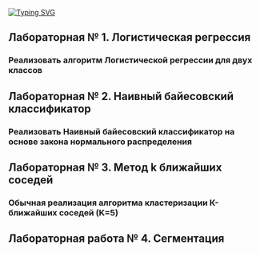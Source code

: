[![Typing SVG](https://readme-typing-svg.herokuapp.com?font=Fira+Code&weight=450&size=30&duration=5100&pause=800&width=437&lines=%D0%9C%D0%B0%D1%88%D0%B8%D0%BD%D0%BD%D0%BE%D0%B5+%D0%BE%D0%B1%D1%83%D1%87%D0%B5%D0%BD%D0%B8%D0%B5)](https://git.io/typing-svg)
## Лабораторная № 1. Логистическая регрессия
### Реализовать алгоритм Логистической регрессии для двух классов

## Лабораторная № 2. Наивный байесовский классификатор
### Реализовать Наивный байесовский классификатор на основе закона нормального распределения

## Лабораторная № 3. Метод k ближайших соседей
### Обычная реализация алгоритма кластеризации К-ближайших соседей (K=5)

## Лабораторная работа № 4. Сегментация
